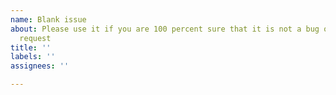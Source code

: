 ```yaml
---
name: Blank issue
about: Please use it if you are 100 percent sure that it is not a bug or a feature
  request
title: ''
labels: ''
assignees: ''

---
```



